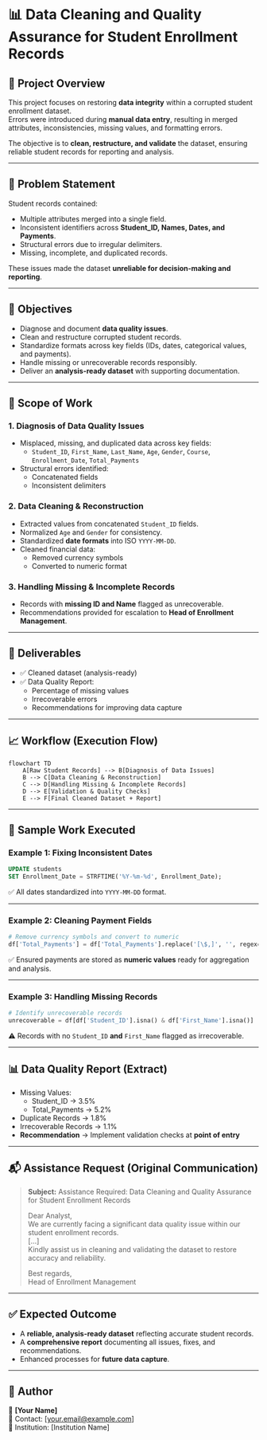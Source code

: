 # 📊 Data Cleaning and Quality Assurance for Student Enrollment Records

## 📌 Project Overview
This project focuses on restoring **data integrity** within a corrupted student enrollment dataset.  
Errors were introduced during **manual data entry**, resulting in merged attributes, inconsistencies, missing values, and formatting errors.  

The objective is to **clean, restructure, and validate** the dataset, ensuring reliable student records for reporting and analysis.

---
        
## 🚨 Problem Statement
Student records contained:
- Multiple attributes merged into a single field.  
- Inconsistent identifiers across **Student_ID, Names, Dates, and Payments**.  
- Structural errors due to irregular delimiters.  
- Missing, incomplete, and duplicated records.  

These issues made the dataset **unreliable for decision-making and reporting**.

---

## 🎯 Objectives
- Diagnose and document **data quality issues**.  
- Clean and restructure corrupted student records.  
- Standardize formats across key fields (IDs, dates, categorical values, and payments).  
- Handle missing or unrecoverable records responsibly.  
- Deliver an **analysis-ready dataset** with supporting documentation.  

---

## 🔎 Scope of Work

### 1. Diagnosis of Data Quality Issues
- Misplaced, missing, and duplicated data across key fields:
  - `Student_ID`, `First_Name`, `Last_Name`, `Age`, `Gender`, `Course`, `Enrollment_Date`, `Total_Payments`  
- Structural errors identified:
  - Concatenated fields  
  - Inconsistent delimiters  

### 2. Data Cleaning & Reconstruction
- Extracted values from concatenated `Student_ID` fields.  
- Normalized `Age` and `Gender` for consistency.  
- Standardized **date formats** into ISO `YYYY-MM-DD`.  
- Cleaned financial data:
  - Removed currency symbols  
  - Converted to numeric format  

### 3. Handling Missing & Incomplete Records
- Records with **missing ID and Name** flagged as unrecoverable.  
- Recommendations provided for escalation to **Head of Enrollment Management**.  

---

## 📑 Deliverables
- ✅ Cleaned dataset (analysis-ready)  
- ✅ Data Quality Report:
  - Percentage of missing values  
  - Irrecoverable errors  
  - Recommendations for improving data capture  

---

## 📈 Workflow (Execution Flow)

```mermaid
flowchart TD
    A[Raw Student Records] --> B[Diagnosis of Data Issues]
    B --> C[Data Cleaning & Reconstruction]
    C --> D[Handling Missing & Incomplete Records]
    D --> E[Validation & Quality Checks]
    E --> F[Final Cleaned Dataset + Report]
```

---

## 🧪 Sample Work Executed

### Example 1: Fixing Inconsistent Dates
```sql
UPDATE students
SET Enrollment_Date = STRFTIME('%Y-%m-%d', Enrollment_Date);
```

✅ All dates standardized into `YYYY-MM-DD` format.  

---

### Example 2: Cleaning Payment Fields
```python
# Remove currency symbols and convert to numeric
df['Total_Payments'] = df['Total_Payments'].replace('[\$,]', '', regex=True).astype(float)
```

✅ Ensured payments are stored as **numeric values** ready for aggregation and analysis.  

---

### Example 3: Handling Missing Records
```python
# Identify unrecoverable records
unrecoverable = df[df['Student_ID'].isna() & df['First_Name'].isna()]
```

⚠️ Records with no `Student_ID` **and** `First_Name` flagged as irrecoverable.  

---

## 📊 Data Quality Report (Extract)
- Missing Values:
  - Student_ID → 3.5%  
  - Total_Payments → 5.2%  
- Duplicate Records → 1.8%  
- Irrecoverable Records → 1.1%  
- **Recommendation** → Implement validation checks at **point of entry**  

---

## 📬 Assistance Request (Original Communication)

> **Subject:** Assistance Required: Data Cleaning and Quality Assurance for Student Enrollment Records  
>
> Dear Analyst,  
> We are currently facing a significant data quality issue within our student enrollment records.  
> [...]  
> Kindly assist us in cleaning and validating the dataset to restore accuracy and reliability.  
>
> Best regards,  
> Head of Enrollment Management  

---

## ✅ Expected Outcome
- A **reliable, analysis-ready dataset** reflecting accurate student records.  
- A **comprehensive report** documenting all issues, fixes, and recommendations.  
- Enhanced processes for **future data capture**.  

---

## 📌 Author
👤 **[Your Name]**  
📧 Contact: [your.email@example.com]  
🏫 Institution: [Institution Name]  

